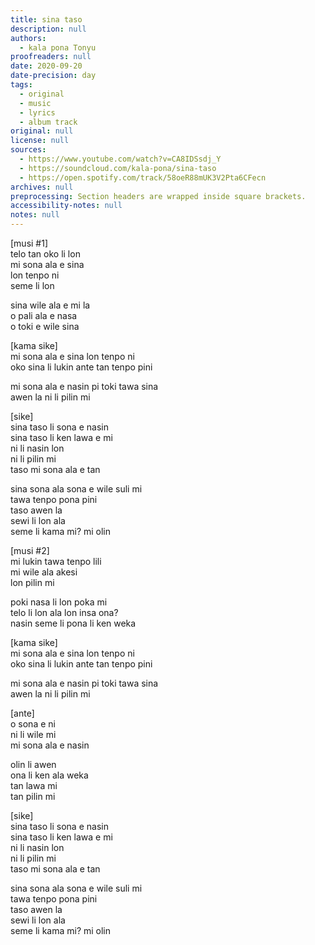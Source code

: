 ```yaml
---
title: sina taso
description: null
authors:
  - kala pona Tonyu
proofreaders: null
date: 2020-09-20
date-precision: day
tags:
  - original
  - music
  - lyrics
  - album track
original: null
license: null
sources:
  - https://www.youtube.com/watch?v=CA8IDSsdj_Y
  - https://soundcloud.com/kala-pona/sina-taso
  - https://open.spotify.com/track/58oeR88mUK3V2Pta6CFecn
archives: null
preprocessing: Section headers are wrapped inside square brackets.
accessibility-notes: null
notes: null
---
```


\[musi #1]  \
telo tan oko li lon  \
mi sona ala e sina  \
lon tenpo ni  \
seme li lon

sina wile ala e mi la  \
o pali ala e nasa  \
o toki e wile sina

\[kama sike]  \
mi sona ala e sina lon tenpo ni  \
oko sina li lukin ante tan tenpo pini

mi sona ala e nasin pi toki tawa sina  \
awen la ni li pilin mi

\[sike]  \
sina taso li sona e nasin  \
sina taso li ken lawa e mi  \
ni li nasin lon  \
ni li pilin mi  \
taso mi sona ala e tan

sina sona ala sona e wile suli mi  \
tawa tenpo pona pini  \
taso awen la  \
sewi li lon ala  \
seme li kama mi? mi olin

\[musi #2]  \
mi lukin tawa tenpo lili  \
mi wile ala akesi  \
lon pilin mi

poki nasa li lon poka mi  \
telo li lon ala lon insa ona?  \
nasin seme li pona li ken weka

\[kama sike]  \
mi sona ala e sina lon tenpo ni  \
oko sina li lukin ante tan tenpo pini

mi sona ala e nasin pi toki tawa sina  \
awen la ni li pilin mi

\[ante]  \
o sona e ni  \
ni li wile mi  \
mi sona ala e nasin

olin li awen  \
ona li ken ala weka  \
tan lawa mi  \
tan pilin mi

\[sike]  \
sina taso li sona e nasin  \
sina taso li ken lawa e mi  \
ni li nasin lon  \
ni li pilin mi  \
taso mi sona ala e tan

sina sona ala sona e wile suli mi  \
tawa tenpo pona pini  \
taso awen la  \
sewi li lon ala  \
seme li kama mi? mi olin
